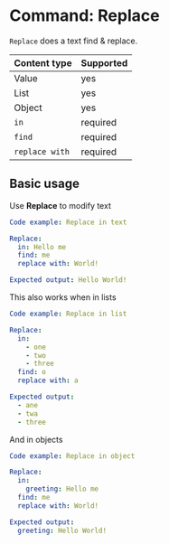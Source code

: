 # Command: Replace

`Replace` does a text find & replace.

| Content type   | Supported |
|----------------|-----------|
| Value          | yes       |
| List           | yes       |
| Object         | yes       |
| `in`           | required  |
| `find`         | required  |
| `replace with` | required  |

## Basic usage

Use **Replace** to modify text

```yaml script
Code example: Replace in text

Replace:
  in: Hello me
  find: me
  replace with: World!

Expected output: Hello World!
```

This also works when in lists

```yaml script
Code example: Replace in list

Replace:
  in:
    - one
    - two
    - three
  find: o
  replace with: a

Expected output:
  - ane
  - twa
  - three
```

And in objects

```yaml script
Code example: Replace in object

Replace:
  in:
    greeting: Hello me
  find: me
  replace with: World!

Expected output:
  greeting: Hello World!
```
